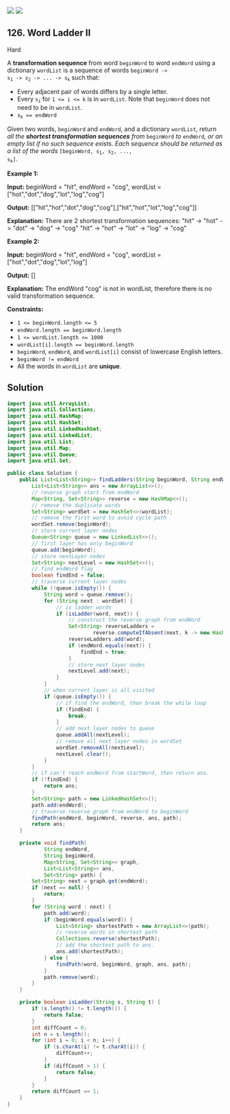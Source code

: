 [![](https://img.shields.io/github/stars/javadev/LeetCode-in-Java?label=Stars&style=flat-square)](https://github.com/javadev/LeetCode-in-Java)
[![](https://img.shields.io/github/forks/javadev/LeetCode-in-Java?label=Fork%20me%20on%20GitHub%20&style=flat-square)](https://github.com/javadev/LeetCode-in-Java/fork)

## 126\. Word Ladder II

Hard

A **transformation sequence** from word `beginWord` to word `endWord` using a dictionary `wordList` is a sequence of words <code>beginWord -> s<sub>1</sub> -> s<sub>2</sub> -> ... -> s<sub>k</sub></code> such that:

*   Every adjacent pair of words differs by a single letter.
*   Every <code>s<sub>i</sub></code> for `1 <= i <= k` is in `wordList`. Note that `beginWord` does not need to be in `wordList`.
*   <code>s<sub>k</sub> == endWord</code>

Given two words, `beginWord` and `endWord`, and a dictionary `wordList`, return _all the **shortest transformation sequences** from_ `beginWord` _to_ `endWord`_, or an empty list if no such sequence exists. Each sequence should be returned as a list of the words_ <code>[beginWord, s<sub>1</sub>, s<sub>2</sub>, ..., s<sub>k</sub>]</code>.

**Example 1:**

**Input:** beginWord = "hit", endWord = "cog", wordList = ["hot","dot","dog","lot","log","cog"]

**Output:** [["hit","hot","dot","dog","cog"],["hit","hot","lot","log","cog"]]

**Explanation:** There are 2 shortest transformation sequences: "hit" -> "hot" -> "dot" -> "dog" -> "cog" "hit" -> "hot" -> "lot" -> "log" -> "cog" 

**Example 2:**

**Input:** beginWord = "hit", endWord = "cog", wordList = ["hot","dot","dog","lot","log"]

**Output:** []

**Explanation:** The endWord "cog" is not in wordList, therefore there is no valid transformation sequence. 

**Constraints:**

*   `1 <= beginWord.length <= 5`
*   `endWord.length == beginWord.length`
*   `1 <= wordList.length <= 1000`
*   `wordList[i].length == beginWord.length`
*   `beginWord`, `endWord`, and `wordList[i]` consist of lowercase English letters.
*   `beginWord != endWord`
*   All the words in `wordList` are **unique**.

## Solution

```java
import java.util.ArrayList;
import java.util.Collections;
import java.util.HashMap;
import java.util.HashSet;
import java.util.LinkedHashSet;
import java.util.LinkedList;
import java.util.List;
import java.util.Map;
import java.util.Queue;
import java.util.Set;

public class Solution {
    public List<List<String>> findLadders(String beginWord, String endWord, List<String> wordList) {
        List<List<String>> ans = new ArrayList<>();
        // reverse graph start from endWord
        Map<String, Set<String>> reverse = new HashMap<>();
        // remove the duplicate words
        Set<String> wordSet = new HashSet<>(wordList);
        // remove the first word to avoid cycle path
        wordSet.remove(beginWord);
        // store current layer nodes
        Queue<String> queue = new LinkedList<>();
        // first layer has only beginWord
        queue.add(beginWord);
        // store nextLayer nodes
        Set<String> nextLevel = new HashSet<>();
        // find endWord flag
        boolean findEnd = false;
        // traverse current layer nodes
        while (!queue.isEmpty()) {
            String word = queue.remove();
            for (String next : wordSet) {
                // is ladder words
                if (isLadder(word, next)) {
                    // construct the reverse graph from endWord
                    Set<String> reverseLadders =
                            reverse.computeIfAbsent(next, k -> new HashSet<>());
                    reverseLadders.add(word);
                    if (endWord.equals(next)) {
                        findEnd = true;
                    }
                    // store next layer nodes
                    nextLevel.add(next);
                }
            }
            // when current layer is all visited
            if (queue.isEmpty()) {
                // if find the endWord, then break the while loop
                if (findEnd) {
                    break;
                }
                // add next layer nodes to queue
                queue.addAll(nextLevel);
                // remove all next layer nodes in wordSet
                wordSet.removeAll(nextLevel);
                nextLevel.clear();
            }
        }
        // if can't reach endWord from startWord, then return ans.
        if (!findEnd) {
            return ans;
        }
        Set<String> path = new LinkedHashSet<>();
        path.add(endWord);
        // traverse reverse graph from endWord to beginWord
        findPath(endWord, beginWord, reverse, ans, path);
        return ans;
    }

    private void findPath(
            String endWord,
            String beginWord,
            Map<String, Set<String>> graph,
            List<List<String>> ans,
            Set<String> path) {
        Set<String> next = graph.get(endWord);
        if (next == null) {
            return;
        }
        for (String word : next) {
            path.add(word);
            if (beginWord.equals(word)) {
                List<String> shortestPath = new ArrayList<>(path);
                // reverse words in shortest path
                Collections.reverse(shortestPath);
                // add the shortest path to ans.
                ans.add(shortestPath);
            } else {
                findPath(word, beginWord, graph, ans, path);
            }
            path.remove(word);
        }
    }

    private boolean isLadder(String s, String t) {
        if (s.length() != t.length()) {
            return false;
        }
        int diffCount = 0;
        int n = s.length();
        for (int i = 0; i < n; i++) {
            if (s.charAt(i) != t.charAt(i)) {
                diffCount++;
            }
            if (diffCount > 1) {
                return false;
            }
        }
        return diffCount == 1;
    }
}
```